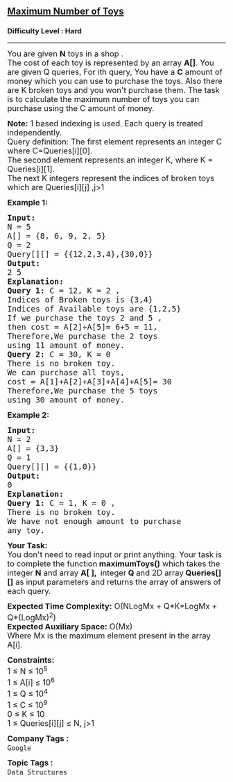 <h2><a href="https://practice.geeksforgeeks.org/problems/maximum-number-of-toys/1?page=4&difficulty[]=2&sortBy=submissions">Maximum Number of Toys</a></h2><h3>Difficulty Level : Hard</h3><hr><div class="problems_problem_content__Xm_eO"><p><span style="font-size:18px">You are given <strong>N</strong> toys&nbsp;in a shop&nbsp;.<br>
The cost of each toy is represented by an array <strong>A[]</strong>. You are given Q queries, For ith&nbsp;query, You have a <strong>C</strong> amount of money which you can use to purchase the toys. Also there are K broken toys and you won't purchase them. The task is to calculate the maximum number of toys you can purchase using the C amount of money.</span></p>

<p><span style="font-size:18px"><strong>Note:</strong> 1 based indexing is used. Each query is treated independently.&nbsp;<br>
Query definition: The first element represents an integer C where C=Queries[i][0].<br>
The second element represents an integer K, where K = Queries[i][1].<br>
The next K integers represent the indices of broken toys which are Queries[i][j] ,j&gt;1</span></p>

<p><span style="font-size:18px"><strong>Example 1:</strong></span></p>

<pre><span style="font-size:18px"><strong>Input:</strong>
N = 5
A[] = {8, 6, 9, 2, 5}
Q = 2
Query[][] = {{12,2,3,4},{30,0}}
<strong>Output:</strong>
2 5
<strong>Explanation:</strong>
<strong>Query 1:</strong> C = 12, K = 2 , 
Indices of Broken toys is {3,4}
Indices of Available toys are {1,2,5}
If we purchase the toys 2 and 5 , 
then cost = A[2]+A[5]= 6+5 = 11,
Therefore,We purchase the 2 toys 
using 11 amount of money.
<strong>Query 2:</strong> C = 30, K = 0
There is no broken toy. 
We can purchase all toys,
cost = A[1]+A[2]+A[3]+A[4]+A[5]= 30
Therefore,We purchase the 5 toys
using 30 amount of money.</span>
</pre>

<p><span style="font-size:18px"><strong>Example 2:</strong></span></p>

<pre><span style="font-size:18px"><strong>Input:</strong>
N = 2
A[] = {3,3}
Q = 1
Query[][] = {{1,0}}
<strong>Output:</strong>
0
<strong>Explanation:</strong>
<strong>Query 1:</strong> C = 1, K = 0 , 
There is no broken toy. 
We have not enough amount to purchase 
any toy.
</span></pre>

<p><span style="font-size:18px"><strong>Your Task:&nbsp;</strong><br>
You don't need to read input or print anything. Your task is to complete the function<strong>&nbsp;maximumToys()</strong>&nbsp;which takes the integer&nbsp;<strong>N</strong>&nbsp;and array&nbsp;<strong>A[ ],&nbsp; </strong>integer<strong> Q </strong>and 2D array<strong>&nbsp;Queries[][]</strong>&nbsp;as input parameters&nbsp;and returns the array of answers of each query.</span></p>

<p><span style="font-size:18px"><strong>Expected Time Complexity:</strong>&nbsp;O(NLogMx + Q*K*LogMx + Q*(LogMx)<sup>2</sup>)<br>
<strong>Expected Auxiliary Space:</strong>&nbsp;O(Mx)<br>
Where Mx is the maximum element present in the array A[i].</span></p>

<p><span style="font-size:18px"><strong>Constraints:</strong><br>
1 ≤&nbsp;N ≤&nbsp;10<sup>5</sup><br>
1 ≤ A[i] ≤&nbsp;10<sup>6</sup><br>
1 ≤ Q&nbsp;≤&nbsp;10<sup>4</sup></span><br>
<span style="font-size:18px">1 ≤ C&nbsp;≤&nbsp;10<sup>9</sup><br>
0 ≤ K&nbsp;≤&nbsp;10<br>
1 ≤ Queries[i][j]&nbsp;≤ N, j&gt;1</span></p>
</div><p><span style=font-size:18px><strong>Company Tags : </strong><br><code>Google</code>&nbsp;<br><p><span style=font-size:18px><strong>Topic Tags : </strong><br><code>Data Structures</code>&nbsp;